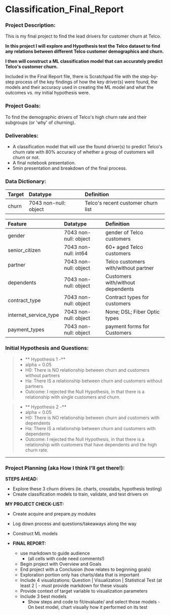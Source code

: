 # Classification_Final_Report

### <b>Project Description:</b><br>
This is my final project to find the lead drivers for customer churn at Telco. 

<b>In this project I will explore and Hypothesis test the Telco dataset to find any relations between different Telco customer demographics and churn.

I then will construct a ML classification model that can accurately predict Telco's customer churn.</b>


Included in the Final Report file, there is Scratchpad file with the step-by-step process of the key findings of how the key driver(s) were found, the models and their accuracy used in creating the ML model and what the outcomes vs. my initial hypothesis were.

### <b>Project Goals:</b><br>
To find the demographic drivers of Telco's high churn rate and their subgroups (or 'why' of churning).


### <b>Deliverables:</b><br>
- A classification model that will use the found driver(s) to predict Telco's churn rate with 80% accuracy of whether a group of customers will churn or not.
- A final notebook presentation.
- 5min presentation and breakdown of the final process.

### <b>Data Dictionary:</b><br>
|Target|Datatype|Definition|
|:-------|:--------|:----------|
| churn | 7043 non-null: object | Telco's recent customer churn list |

|Feature|Datatype|Definition|
|:-------|:--------|:----------|
| gender           |  7043 non-null: object | gender of Telco customers|
| senior_citizen   |  7043 non-null: int64  | 60+ aged Telco customers|
| partner          |  7043 non-null: object | Telco customers with/without partner|
| dependents       |  7043 non-null: object | Customers with/without dependents|
| contract_type    |  7043 non-null: object | Contract types for customers|
| internet_service_type |  7043 non-null: object | None; DSL; Fiber Optic types|
| payment_types    |  7043 non-null: object | payment forms for Customers|



 ### <b>Initial Hypothesis and Questions:</b><br>
> - ** Hypothesis 1 -**
> - alpha = 0.05
> - H0: There is NO relationship between churn and customers without partners
> - Ha: There IS a relationship between churn and customers without partners
> - Outcome: I rejected the Null Hypothesis, in that there is a relationship with single customers and churn.

> - ** Hypothesis 2 -**
> - alpha = 0.05
> - H0: There is NO relationship between churn and customers with dependents
> - Ha: There IS a relationship between churn and customers with dependents
> - Outcome: I rejected the Null Hypothesis, in that there is a relationship with customers that have dependents and the high churn rate.

<hr style="border-top: 10px lavender; margin-top: 1px; margin-bottom: 1px"></hr>


 ### <b>Project Planning (aka How I think I'll get there!):</b><br>
 <b>STEPS AHEAD:</b><br>
 - Explore these 3 churn drivers
     (ie. charts, crosstabs, hypothesis testing)
 - Create classification models to train, validate, and test drivers on



 <b>MY PROJECT CHECK-LIST:</b><br>
 - Create acquire and prepare.py modules
 - Log down process and questions/takeaways along the way
 - Construct ML models


 - <b> FINAL REPORT: </b><br>
    - use markdown to guide audience
      - (all cells with code need comments!)
    - Begin project with Overview and Goals
    - End project with a Conclusion (how relates to beginning goals)
    - Exploration portion only has charts/data that is important
    - Include 4 visualizations: Question | Visualization | Statistical Test (at least 2 | 
             - <i> must</i> provide markdown for these visuals
    - Provide context of target variable to visualization parameters
    - Include 3 best models 
         - Show steps and code to fit/evaluate/ and select those models
    -On best model, chart visually how it performed on its test
